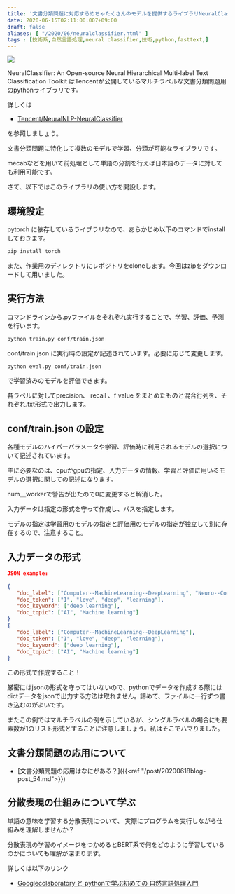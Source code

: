 ```yaml
---
title: '文書分類問題に対応するめちゃたくさんのモデルを提供するライブラリNeuralClassifier の使い方について'
date: 2020-06-15T02:11:00.007+09:00
draft: false
aliases: [ "/2020/06/neuralclassifier.html" ]
tags : [技術系,自然言語処理,neural classifier,技術,python,fasttext,]
---
```


[![](https://1.bp.blogspot.com/-YlMb8v77MN4/XurdQSzS1yI/AAAAAAAAg6Y/oSZrJ0c9yxYbzQnNNTynRvZnEp-xGE7NwCK4BGAsYHg/s320/AFE90C8A-A49C-4475-9F05-50E2D56D5B63.jpeg)](https://1.bp.blogspot.com/-YlMb8v77MN4/XurdQSzS1yI/AAAAAAAAg6Y/oSZrJ0c9yxYbzQnNNTynRvZnEp-xGE7NwCK4BGAsYHg/s1920/AFE90C8A-A49C-4475-9F05-50E2D56D5B63.jpeg)

NeuralClassifier: An Open-source Neural Hierarchical Multi-label Text Classification Toolkit はTencentが公開しているマルチラベルな文書分類問題用のpythonライブラリです。  

詳しくは

- [Tencent/NeuralNLP-NeuralClassifier](https://github.com/Tencent/NeuralNLP-NeuralClassifier)

を参照しましょう。

文書分類問題に特化して複数のモデルで学習、分類が可能なライブラリです。

mecabなどを用いて前処理として単語の分割を行えば日本語のデータに対しても利用可能です。

さて、以下ではこのライブラリの使い方を開設します。

## 環境設定
pytorch に依存しているライブラリなので、あらかじめ以下のコマンドでinstallしておきます。

```sh
pip install torch
```

また、作業用のディレクトリにレポジトリをcloneします。今回はzipをダウンロードして用いました。

## 実行方法
コマンドラインから.pyファイルをそれぞれ実行することで、学習、評価、予測を行います。

```sh
python train.py conf/train.json
```

conf/train.json に実行時の設定が記述されています。必要に応じて変更します。

```sh
python eval.py conf/train.json
```

で学習済みのモデルを評価できます。

各ラベルに対してprecision、 recall 、f value をまとめたものと混合行列を、それぞれ.txt形式で出力します。

## conf/train.json の設定
各種モデルのハイパーパラメータや学習、評価時に利用されるモデルの選択について記述されています。  

主に必要なのは、cpuかgpuの指定、入力データの情報、学習と評価に用いるモデルの選択に関しての記述になります。

num＿workerで警告が出たので0に変更すると解消した。

入力データは指定の形式を守って作成し、パスを指定します。

モデルの指定は学習用のモデルの指定と評価用のモデルの指定が独立して別に存在するので、注意すること。

## 入力データの形式


```json
JSON example:  
  
{  
   "doc_label": ["Computer--MachineLearning--DeepLearning", "Neuro--ComputationalNeuro"],  
   "doc_token": ["I", "love", "deep", "learning"],  
   "doc_keyword": ["deep learning"],  
   "doc_topic": ["AI", "Machine learning"]  
}  
{  
   "doc_label": ["Computer--MachineLearning--DeepLearning"],  
   "doc_token": ["I", "love", "deep", "learning"],  
   "doc_keyword": ["deep learning"],  
   "doc_topic": ["AI", "Machine learning"]  
}
```

この形式で作成すること！

厳密にはjsonの形式を守ってはいないので、pythonでデータを作成する際にはdictデータをjsonで出力する方法は取れません。諦めて、ファイルに一行ずつ書き込むのがよいです。

またこの例ではマルチラベルの例を示しているが、シングルラベルの場合にも要素数が1のリスト形式とすることに注意しましょう。私はそこでハマりました。

## **文書分類問題の応用について**
- [文書分類問題の応用はなにがある？]({{<ref "/post/20200618blog-post_54.md">}})


## 分散表現の仕組みについて学ぶ

単語の意味を学習する分散表現について、
実際にプログラムを実行しながら仕組みを理解しませんか？

分散表現の学習のイメージをつかめるとBERT系で何をどのように学習しているのかについても理解が深まります。

詳しくは以下のリンク

- [Googlecolaboratory と pythonで学ぶ初めての 自然言語処理入門](https://subcul-science.booth.pm/items/1562211)
